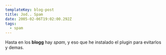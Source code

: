 ```yaml
---
templateKey: blog-post
title: Jod.. Spam
date: 2005-02-06T19:02:00.292Z
tags:
  - spam
---
```

Hasta en los **blogg** hay *spam*, y eso que he instalado el plugin para evitarlos y demas.